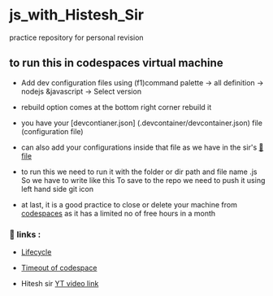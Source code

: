 # js_with_Histesh_Sir
practice repository for personal revision

## to run this in codespaces virtual machine

- Add dev configuration files using (f1)command palette  -> all definition -> nodejs &javascript -> Select version

- rebuild option comes at the bottom right corner rebuild it 

- you have your [devcontianer.json] (.devcontainer/devcontainer.json) file (configuration file) 

 - can also add your configurations inside that file as we have in the sir's [:file_folder: file](https://github.com/hiteshchoudhary/js-hindi-youtube/blob/main/.devcontainer/devcontainer.json)

- to run this we need to run it with the folder or dir path and file name .js So we have to write like this To save to the repo we need to push it using left hand side git icon
- at last, it is a good practice to close or delete your machine from [codespaces](https://github.com/kd2-80161/js_with_Histesh_Sir/codespaces) as it has a limited no of free hours in a month 

### :link: links :
- [Lifecycle](https://docs.github.com/en/codespaces/getting-started/understanding-the-codespace-lifecycle#about-the-lifecycle-of-a-codespace)

- [Timeout of codespace](https://docs.github.com/en/codespaces/getting-started/understanding-the-codespace-lifecycle#timeouts-for-github-codespaces)

- Hitesh sir [YT video link](https://youtu.be/-GoKoR6aLcY?si=oEXc7QJISVcYFZJm)
